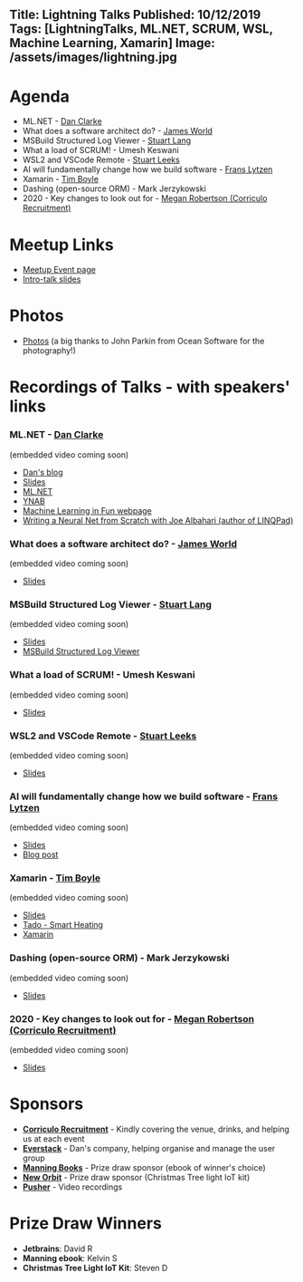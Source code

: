 Title: Lightning Talks
Published: 10/12/2019
Tags: [LightningTalks, ML.NET, SCRUM, WSL, Machine Learning, Xamarin]
Image: /assets/images/lightning.jpg
---
# Agenda

* ML.NET - [Dan Clarke](https://twitter.com/dracan)
* What does a software architect do? - [James World](https://twitter.com/jamesw0rld)
* MSBuild Structured Log Viewer - [Stuart Lang](https://twitter.com/stuartblang)
* What a load of SCRUM! - Umesh Keswani
* WSL2 and VSCode Remote - [Stuart Leeks](https://twitter.com/stuartleeks)
* AI will fundamentally change how we build software - [Frans Lytzen](https://twitter.com/flytzen)
* Xamarin - [Tim Boyle](https://twitter.com/Timboski)
* Dashing (open-source ORM) - Mark Jerzykowski
* 2020 - Key changes to look out for - [Megan Robertson (Corriculo Recruitment)](https://corriculo.co.uk/)

# Meetup Links

* [Meetup Event page](https://www.meetup.com/dotnetoxford/events/263534378/)
* [Intro-talk slides](https://www.dropbox.com/s/r0vofrlisgt5rg6/2019-12-LightningTalks.pdf?dl=0)

# Photos

* [Photos](https://www.dropbox.com/sh/e39gl40bzb5xfbp/AAAV_D8dW9PIxsSaqO4gEerla?dl=0) (a big thanks to John Parkin from Ocean Software for the photography!)

# Recordings of Talks - with speakers' links

### ML.NET - [Dan Clarke](https://twitter.com/dracan)

(embedded video coming soon)

* [Dan's blog](https://www.danclarke.com)
* [Slides](https://www.dropbox.com/s/ynmrim0ujgsi8nl/ML.NET.pptx?dl=0)
* [ML.NET](https://dotnet.microsoft.com/apps/machinelearning-ai/ml-dotnet)
* [YNAB](https://www.youneedabudget.com/)
* [Machine Learning in Fun webpage](https://www.machinelearningisfun.com/)
* [Writing a Neural Net from Scratch with Joe Albahari (author of LINQPad)](https://www.youtube.com/watch?v=z8DY5DndmxI)

### What does a software architect do? - [James World](https://twitter.com/jamesw0rld)

(embedded video coming soon)

* [Slides](https://www.dropbox.com/s/b07tuhts4wji7pu/Software%20Architect%20.NET%20Oxford%202019.pdf?dl=0)

### MSBuild Structured Log Viewer - [Stuart Lang](https://twitter.com/stuartblang)

(embedded video coming soon)

* [Slides](https://noti.st/stuartlang/AopzW0/msbuild-structured-log-viewer)
* [MSBuild Structured Log Viewer](http://msbuildlog.com/)

### What a load of SCRUM! - Umesh Keswani

(embedded video coming soon)

* [Slides](https://www.dropbox.com/s/qtp8s0muowq9ggz/What%20a%20load%20of%20SCRUM%21.pdf?dl=0)

### WSL2 and VSCode Remote - [Stuart Leeks](https://twitter.com/stuartleeks)

(embedded video coming soon)

* [Slides](https://www.slideshare.net/stuartleeks/net-oxford-windows-subsystem-for-linux-v2)

### AI will fundamentally change how we build software - [Frans Lytzen](https://twitter.com/flytzen)

(embedded video coming soon)

* [Slides](https://www.dropbox.com/s/3jxa77gai3m3554/AI%20will%20change%20everything.pdf?dl=0)
* [Blog post](https://www.lytzen.name/2019/08/14/ai-will-fundamentally-change-software.html)

### Xamarin - [Tim Boyle](https://twitter.com/Timboski)

(embedded video coming soon)

* [Slides](https://www.dropbox.com/s/zqtbqq43c0d7ve1/20191210-Xamarin.pdf?dl=0)
* [Tado - Smart Heating](https://www.tado.com/gb/)
* [Xamarin](https://dotnet.microsoft.com/apps/xamarin)

### Dashing (open-source ORM) - Mark Jerzykowski

(embedded video coming soon)

* [Slides](https://www.dropbox.com/s/7koppj4y562wkyu/Dashing.pdf?dl=0)

### 2020 - Key changes to look out for - [Megan Robertson (Corriculo Recruitment)](https://corriculo.co.uk/)

(embedded video coming soon)

* [Slides](https://prezi.com/p/7gp45ivtvjob/?present=1)

# Sponsors

* **[Corriculo Recruitment](https://corriculo.co.uk)** - Kindly covering the venue, drinks, and helping us at each event
* **[Everstack](https://www.everstack.com)** - Dan's company, helping organise and manage the user group
* **[Manning Books](https://www.manning.com)** - Prize draw sponsor (ebook of winner's choice)
* **[New Orbit](https://neworbit.co.uk)** - Prize draw sponsor (Christmas Tree light IoT kit)
* **[Pusher](https://www.pusher.com/)** - Video recordings

# Prize Draw Winners

* **Jetbrains**: David R
* **Manning ebook**: Kelvin S
* **Christmas Tree Light IoT Kit**: Steven D
